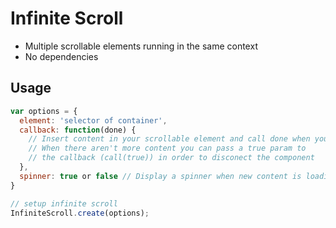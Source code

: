 # Infinite Scroll

- Multiple scrollable elements running in the same context
- No dependencies

## Usage
``` js
var options = {
  element: 'selector of container',
  callback: function(done) {
    // Insert content in your scrollable element and call done when you finish
    // When there aren't more content you can pass a true param to
    // the callback (call(true)) in order to disconect the component
  },
  spinner: true or false // Display a spinner when new content is loading (by default)
}

// setup infinite scroll
InfiniteScroll.create(options);
```
